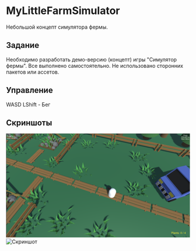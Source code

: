 # MyLittleFarmSimulator
 Небольшой концепт симулятора фермы.

## Задание
 Необходимо разработать демо-версию (концепт) игры "Симулятор фермы".
 Все выполнено самостоятельно. Не использовано сторонних пакетов или ассетов.
 
## Управление
 WASD
 LShift - Бег
 
## Скриншоты
![Скриншот](https://github.com/Ortem-a/MyLittleFarmSimulator/raw/main/ForRepositoryDecorations/Screenshot_1.png)
![Скриншот](https://github.com/Ortem-a/MyLittleFarmSimulator/raw/main/ForRepositoryDecorations/Screenshot_2.png)
